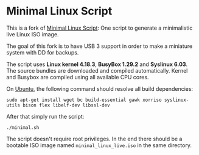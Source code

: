 # Minimal Linux Script

This is a fork of [Minimal Linux Script](https://github.com/ivandavidov/minimal-linux-script): One script to generate a minimalistic live Linux ISO image.

The goal of this fork is to have USB 3 support in order to make a miniature system with DD for backups.

The script uses **Linux kernel 4.18.3**, **BusyBox 1.29.2** and **Syslinux 6.03**. The source bundles are downloaded and compiled automatically.
Kernel and Busybox are compiled using all available CPU cores.

On [Ubuntu](http://www.ubuntu.com), the following command should resolve all build dependencies:

    sudo apt-get install wget bc build-essential gawk xorriso syslinux-utils bison flex libelf-dev libssl-dev

After that simply run the script:

    ./minimal.sh

The script doesn't require root privileges. In the end there should be a bootable ISO image named `minimal_linux_live.iso` in the same directory.
